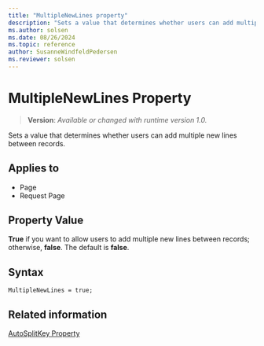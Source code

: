 ```yaml
---
title: "MultipleNewLines property"
description: "Sets a value that determines whether users can add multiple new lines between records."
ms.author: solsen
ms.date: 08/26/2024
ms.topic: reference
author: SusanneWindfeldPedersen
ms.reviewer: solsen
---
```

[//]: # (START>DO_NOT_EDIT)
[//]: # (IMPORTANT:Do not edit any of the content between here and the END>DO_NOT_EDIT.)
[//]: # (Any modifications should be made in the .xml files in the ModernDev repo.)
# MultipleNewLines Property
> **Version**: _Available or changed with runtime version 1.0._

Sets a value that determines whether users can add multiple new lines between records.

## Applies to
-   Page
-   Request Page

[//]: # (IMPORTANT: END>DO_NOT_EDIT)

## Property Value  

**True** if you want to allow users to add multiple new lines between records; otherwise, **false**. The default is **false**.  

## Syntax

```AL
MultipleNewLines = true;
```
  
## Related information

[AutoSplitKey Property](devenv-autosplitkey-property.md)